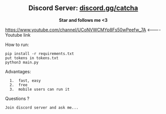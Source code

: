<h2 align="center">Discord Server: <a href="https://discord.gg/catcha">discord.gg/catcha</a></h2>

<p align="center">
<strong>Star and follows me <3</strong>

https://www.youtube.com/channel/UCoNVWCMYp8Fs50wPeefw_7A <---- Youtube link
</p

How to run:
```
pip install -r requirements.txt
put tokens in tokens.txt
python3 main.py
```

Advantages:
```
  1.  fast, easy
  2.  free
  3.  mobile users can run it
```
Questions ?
```
Join discord server and ask me...
```
